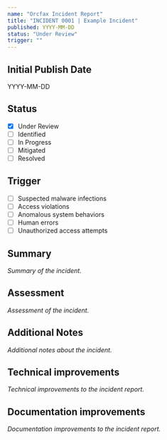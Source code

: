 ```yaml
---
name: "Orcfax Incident Report"
title: "INCIDENT 0001 | Example Incident"
published: YYYY-MM-DD
status: "Under Review"
trigger: ""
---
```


## Initial Publish Date

YYYY-MM-DD

## Status

-   [x] Under Review
-   [ ] Identified
-   [ ] In Progress
-   [ ] Mitigated
-   [ ] Resolved

## Trigger

-   [ ] Suspected malware infections
-   [ ] Access violations
-   [ ] Anomalous system behaviors
-   [ ] Human errors
-   [ ] Unauthorized access attempts

## Summary

_Summary of the incident._

## Assessment

_Assessment of the incident._

## Additional Notes

_Additional notes about the incident._

## Technical improvements

_Technical improvements to the incident report._

## Documentation improvements

_Documentation improvements to the incident report._
